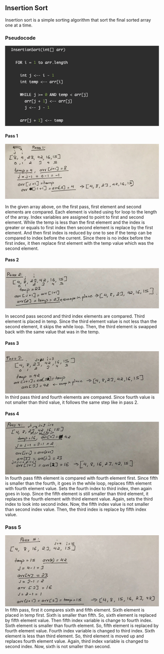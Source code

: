 ## Insertion Sort

Insertion sort is a simple sorting algorithm that sort the final sorted array one at a time.

### Pseudocode
![pseudocode](../assets/insertionSort/pseudocode.png)

#### Pass 1
![Pass1](../assets/insertionSort/pass1.jpg)

In the given array above, on the first pass, first element and second elements are compared. Each element is visited using 
for loop to the length of the array. Index variables are assigned to point to first and second element. While the temp is less 
than the first element and the index is greater or equals to first index then second element is replace by the first element. And 
then first index is reduced by one to see if the temp can be compared to index before the current. Since there is no index 
before the first index, it then replace first element with the temp value which was the second element.

#### Pass 2
![Pass2](../assets/insertionSort/pass2.jpg)

In second pass second and third index elements are compared. Third element is placed in temp. Since the third element 
value is not less than the second element, it skips the while loop. Then, the third element is swapped back with the 
same value that was in the temp.

#### Pass 3
![Pass3](../assets/insertionSort/pass3.jpg)
In third pass third and fourth elements are compared. Since fourth value is not smaller than third value, it follows 
the same step like in pass 2. 

#### Pass 4
![Pass4](../assets/insertionSort/pass4.jpg)
In fourth pass fifth element is compared with fourth element first. Since fifth is smaller than the fourth, it goes 
in the while loop, replaces fifth element with fourth element value. Sets the fourth index to third index, then again
goes in loop. Since the fifth element is still smaller than third element, it replaces the fourth element with third 
element value. Again, sets the third index to look into second index. Now, the fifth index value is not smaller than
second index value. Then, the third index is replace by fifth index value.

### Pass 5
![Pass5](../assets/insertionSort/pass5.jpg)
In fifth pass, first it compares sixth and fifth element. Sixth element is placed in temp first. Sixth is smaller than
fifth. So, sixth element is replaced by fifth element value. Then fifth index variable is change to fourth index.
Sixth element is smaller than fourth element. So, fifth element is replaced by fourth element value. Fourth index variable 
is changed to third index. Sixth element is less than third element. So, third element is moved up and replaces fourth 
element value. Again, third index variable is changed to second index. Now, sixth is not smaller than second. 




